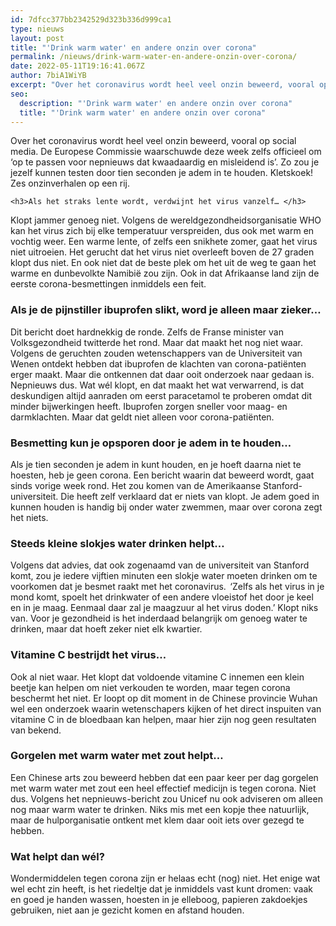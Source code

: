 ```yaml
---
id: 7dfcc377bb2342529d323b336d999ca1
type: nieuws
layout: post
title: "'Drink warm water' en andere onzin over corona"
permalink: /nieuws/drink-warm-water-en-andere-onzin-over-corona/
date: 2022-05-11T19:16:41.067Z
author: 7biA1WiYB
excerpt: "Over het coronavirus wordt heel veel onzin beweerd, vooral op social media. De Europese Commissie waarschuwde deze week zelfs officieel om ‘op te passen voor nepnieuws dat kwaadaardig en misleidend is’. Zo zou je jezelf kunnen testen door tien seconden je adem in te houden. Kletskoek! Zes onzinverhalen op een rij.  "
seo:
  description: "'Drink warm water' en andere onzin over corona"
  title: "'Drink warm water' en andere onzin over corona"
---
```

Over het coronavirus wordt heel veel onzin beweerd, vooral op social media. De Europese Commissie waarschuwde deze week zelfs officieel om ‘op te passen voor nepnieuws dat kwaadaardig en misleidend is’. Zo zou je jezelf kunnen testen door tien seconden je adem in te houden. Kletskoek! Zes onzinverhalen op een rij.  

    <h3>Als het straks lente wordt, verdwijnt het virus vanzelf… </h3>
<p>Klopt jammer genoeg niet. Volgens de wereldgezondheidsorganisatie WHO kan het virus zich bij elke temperatuur verspreiden, dus ook met warm en vochtig weer. Een warme lente, of zelfs een snikhete zomer, gaat het virus niet uitroeien. Het gerucht dat het virus niet overleeft boven de 27 graden klopt dus niet. En ook niet dat de beste plek om het uit de weg te gaan het warme en dunbevolkte Namibië zou zijn. Ook in dat Afrikaanse land zijn de eerste corona-besmettingen inmiddels een feit. </p>
<h3>Als je de pijnstiller ibuprofen slikt, word je alleen maar zieker… </h3>
<p>Dit bericht doet hardnekkig de ronde. Zelfs de Franse minister van Volksgezondheid twitterde het rond. Maar dat maakt het nog niet waar. Volgens de geruchten zouden wetenschappers van de Universiteit van Wenen ontdekt hebben dat ibuprofen de klachten van corona-patiënten erger maakt. Maar die ontkennen dat daar ooit onderzoek naar gedaan is. Nepnieuws dus. Wat wél klopt, en dat maakt het wat verwarrend, is dat deskundigen altijd aanraden om eerst paracetamol te proberen omdat dit minder bijwerkingen heeft. Ibuprofen zorgen sneller voor maag- en darmklachten. Maar dat geldt niet alleen voor corona-patiënten. </p>
<h3>Besmetting kun je opsporen door je adem in te houden… </h3>
<p>Als je tien seconden je adem in kunt houden, en je hoeft daarna niet te hoesten, heb je geen corona. Een bericht waarin dat beweerd wordt, gaat sinds vorige week rond. Het zou komen van de Amerikaanse Stanford-universiteit. Die heeft zelf verklaard dat er niets van klopt. Je adem goed in kunnen houden is handig bij onder water zwemmen, maar over corona zegt het niets. </p>
<h3>Steeds kleine slokjes water drinken helpt… </h3>
<p>Volgens dat advies, dat ook zogenaamd van de universiteit van Stanford komt, zou je iedere vijftien minuten een slokje water moeten drinken om te voorkomen dat je besmet raakt met het coronavirus.  ‘Zelfs als het virus in je mond komt, spoelt het drinkwater of een andere vloeistof het door je keel en in je maag. Eenmaal daar zal je maagzuur al het virus doden.’ Klopt niks van. Voor je gezondheid is het inderdaad belangrijk om genoeg water te drinken, maar dat hoeft zeker niet elk kwartier. </p>
<h3>Vitamine C bestrijdt het virus… </h3>
<p>Ook al niet waar. Het klopt dat voldoende vitamine C innemen een klein beetje kan helpen om niet verkouden te worden, maar tegen corona beschermt het niet. Er loopt op dit moment in de Chinese provincie Wuhan wel een onderzoek waarin wetenschapers kijken of het direct inspuiten van vitamine C in de bloedbaan kan helpen, maar hier zijn nog geen resultaten van bekend. </p>
<h3>Gorgelen met warm water met zout helpt… </h3>
<p>Een Chinese arts zou beweerd hebben dat een paar keer per dag gorgelen met warm water met zout een heel effectief medicijn is tegen corona. Niet dus. Volgens het nepnieuws-bericht zou Unicef nu ook adviseren om alleen nog maar warm water te drinken. Niks mis met een kopje thee natuurlijk, maar de hulporganisatie ontkent met klem daar ooit iets over gezegd te hebben. </p>
<h3>Wat helpt dan wél? </h3>
<p>Wondermiddelen tegen corona zijn er helaas echt (nog) niet. Het enige wat wel echt zin heeft, is het riedeltje dat je inmiddels vast kunt dromen: vaak en goed je handen wassen, hoesten in je elleboog, papieren zakdoekjes gebruiken, niet aan je gezicht komen en afstand houden. </p>  
